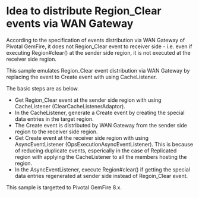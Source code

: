 # Idea to distribute Region_Clear events via WAN Gateway
According to the specification of events distribution via WAN Gateway of Pivotal GemFire, it does not Region_Clear event to receiver side - i.e. even if executing Region#clear() at the sender side region, it is not executed at the receiver side region.

This sample emulates Region_Clear event distribution via WAN Gateway by replacing the event to Create event with using CacheListener.

The basic steps are as below.

* Get Region_Clear event at the sender side region with using CacheListener (ClearCacheListenerAdaptor).
* In the CacheListener, generate a Create event by creating the special data entries in the target region.
* The Create event is distributed by WAN Gateway from the sender side region to the receiver side region.
* Get Create event at the receiver side region with using AsyncEventListener (OpsExecutionAsyncEventListener). This is because of reducing duplicate events, esperically in the case of Replicated region with applying the CacheListener to all the members hosting the region.
* In the AsyncEventListener, execute Region#clear() if getting the special data entries regenerated at sender side instead of Regoin_Clear event.

This sample is targetted to Pivotal GemFire 8.x.